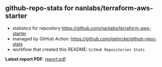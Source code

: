 ## github-repo-stats for nanlabs/terraform-aws-starter

- statistics for repository https://github.com/nanlabs/terraform-aws-starter
- managed by GitHub Action: https://github.com/jgehrcke/github-repo-stats
- workflow that created this README: `GitHub Repositories Stats`

**Latest report PDF**: [report.pdf](https://github.com/nanlabs/awesome-nan/raw/github-repo-stats/nanlabs/terraform-aws-starter/latest-report/report.pdf)

